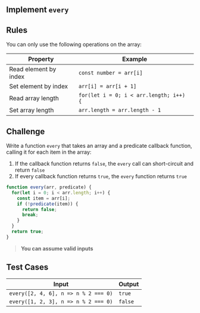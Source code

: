 Implement `every`
---

## Rules

You can only use the following operations on the array:

Property | Example
---|---
Read element by index | `const number = arr[i]`
Set element by index | `arr[i] = arr[i + 1]`
Read array length | `for(let i = 0; i < arr.length; i++) {`
Set array length | `arr.length = arr.length - 1`

## Challenge

Write a function `every` that takes an array and a predicate callback function, calling it for each item in the array:
1. If the callback function returns `false`, the `every` call can short-circuit and return `false`
1. If every callback function returns `true`, the `every` function returns `true`

```js
function every(arr, predicate) {
  for(let i = 0; i < arr.length; i++) {
    const item = arr[i];
    if (!predicate(item)) {
      return false;
      break;
    }
  }
  return true;
}
```

> **You can assume valid inputs**

## Test Cases

Input | Output
---|---
`every([2, 4, 6], n => n % 2 === 0)` | `true`
`every([1, 2, 3], n => n % 2 === 0)` | `false`